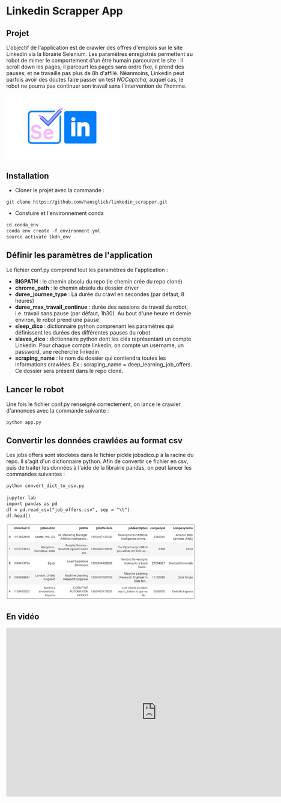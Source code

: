 Linkedin Scrapper App
================

Projet
------

L'objectif de l'application est de crawler des offres d'emplois sur le site Linkedin via la librairie Selenium. Les paramètres enregistrés permettent au robot de mimer le comportement d'un être humain parcourant le site : il scroll down les pages, il parcourt les pages sans ordre fixe, il prend des pauses, et ne travaille pas plus de 8h d'affilé. Néanmoins, Linkedin peut parfois avoir des doutes faire passer un test *NOCaptcha*, auquel cas, le robot ne pourra pas continuer son travail sans l'intervention de l'homme.

<img src="selenium_lkdn.png" width="300">

Installation
------------

-   Cloner le projet avec la commande :

<!-- -->

    git clone https://github.com/hansglick/linkedin_scrapper.git

-   Constuire et l'environnement conda

<!-- -->

    cd conda_env
    conda env create -f environment.yml
    source activate lkdn_env

Définir les paramètres de l'application
---------------------------------------

Le fichier conf.py comprend tout les paramètres de l'application :

-   **BIGPATH** : le chemin absolu du repo (le chemin crée du repo cloné)
-   **chrome\_path** : le chemin absolu du dossier driver
-   **duree\_journee\_type** : La durée du crawl en secondes (par défaut, 8 heures)
-   **duree\_max\_travail\_continue** : durée des sessions de travail du robot, i.e. travail sans pause (par défaut, 1h30). Au bout d'une heure et demie environ, le robot prend une pause
-   **sleep\_dico** : dictionnaire python comprenant les paramètres qui définissent les durées des différentes pauses du robot
-   **slaves\_dico** : dictionnaire python dont les clés représentant un compte Linkedin. Pour chaque compte linkedin, on compte un username, un password, une recherche linkedin
-   **scraping\_name** : le nom du dossier qui contiendra toutes les informations crawlées. Ex : scraping\_name = deep\_learning\_job\_offers. Ce dossier sera présent dans le repo cloné.

Lancer le robot
---------------

Une fois le fichier conf.py renseigné correctement, on lance le crawler d'annonces avec la commande suivante :

    python app.py

Convertir les données crawlées au format csv
--------------------------------------------

Les jobs offers sont stockées dans le fichier pickle jobsdico.p à la racine du repo. Il s'agit d'un dictionnaire python. Afin de convertir ce fichier en csv, puis de traiter les données à l'aide de la librairie pandas, on peut lancer les commandes suivantes :

    python convert_dict_to_csv.py

    jupyter lab
    import pandas as pd
    df = pd.read_csv("job_offers.csv", sep = "\t")
    df.head()

<img src="df.PNG" width="800">

En vidéo
--------

<iframe width="800" height="450" src="https://www.youtube.com/embed/vHFrUEaCEKI" frameborder="0" allowfullscreen>
</iframe>
